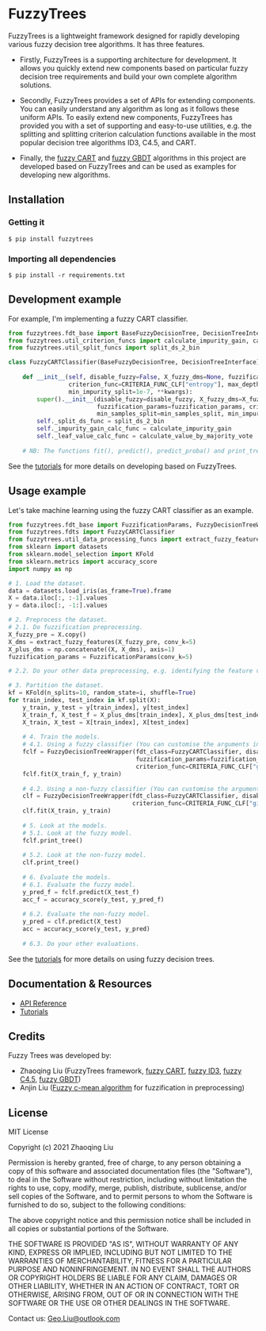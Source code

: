 # FuzzyTrees

FuzzyTrees is a lightweight framework designed for rapidly developing various fuzzy decision tree algorithms.
It has three features.

- Firstly, FuzzyTrees is a supporting architecture for development. 
It allows you quickly extend new components based on particular fuzzy decision tree requirements and build your own complete algorithm solutions.

- Secondly, FuzzyTrees provides a set of APIs for extending components. 
You can easily understand any algorithm as long as it follows these uniform APIs.
To easily extend new components, FuzzyTrees has provided you with a set of supporting and easy-to-use utilities, e.g. the splitting and splitting criterion calculation functions available in the most popular decision tree algorithms ID3, C4.5, and CART.

- Finally, the [fuzzy CART](fuzzytrees/fdt_base.py) and [fuzzy GBDT](fuzzytrees/fgbdt.py) algorithms in this project are developed based on FuzzyTrees and can be used as examples for developing new algorithms.


## Installation
###  Getting it
```shell
$ pip install fuzzytrees
```

###  Importing all dependencies
```shell
$ pip install -r requirements.txt
```


## Development example
For example, I'm implementing a fuzzy CART classifier.
```python
from fuzzytrees.fdt_base import BaseFuzzyDecisionTree, DecisionTreeInterface, CRITERIA_FUNC_CLF
from fuzzytrees.util_criterion_funcs import calculate_impurity_gain, calculate_value_by_majority_vote
from fuzzytrees.util_split_funcs import split_ds_2_bin

class FuzzyCARTClassifier(BaseFuzzyDecisionTree, DecisionTreeInterface):
    
    def __init__(self, disable_fuzzy=False, X_fuzzy_dms=None, fuzzification_params=None,
                 criterion_func=CRITERIA_FUNC_CLF["entropy"], max_depth=float("inf"), min_samples_split=2,
                 min_impurity_split=1e-7, **kwargs):
        super().__init__(disable_fuzzy=disable_fuzzy, X_fuzzy_dms=X_fuzzy_dms,
                         fuzzification_params=fuzzification_params, criterion_func=criterion_func, max_depth=max_depth,
                         min_samples_split=min_samples_split, min_impurity_split=min_impurity_split, **kwargs)
        self._split_ds_func = split_ds_2_bin
        self._impurity_gain_calc_func = calculate_impurity_gain
        self._leaf_value_calc_func = calculate_value_by_majority_vote
        
    # NB: The functions fit(), predict(), predict_proba() and print_tree() are already defined in the super class BaseFuzzyDecisionTree.
```

See the [tutorials](./tutorials.md) for more details on developing based on FuzzyTrees.


## Usage example
Let's take machine learning using the fuzzy CART classifier as an example.
```python
from fuzzytrees.fdt_base import FuzzificationParams, FuzzyDecisionTreeWrapper, CRITERIA_FUNC_CLF
from fuzzytrees.fdts import FuzzyCARTClassifier
from fuzzytrees.util_data_processing_funcs import extract_fuzzy_features
from sklearn import datasets
from sklearn.model_selection import KFold
from sklearn.metrics import accuracy_score
import numpy as np

# 1. Load the dataset.
data = datasets.load_iris(as_frame=True).frame
X = data.iloc[:, :-1].values
y = data.iloc[:, -1:].values

# 2. Preprocess the dataset.
# 2.1. Do fuzzification preprocessing.
X_fuzzy_pre = X.copy()
X_dms = extract_fuzzy_features(X_fuzzy_pre, conv_k=5)
X_plus_dms = np.concatenate((X, X_dms), axis=1)
fuzzification_params = FuzzificationParams(conv_k=5)

# 2.2. Do your other data preprocessing, e.g. identifying the feature values and target values, processing the missing values, etc.

# 3. Partition the dataset.
kf = KFold(n_splits=10, random_state=i, shuffle=True)
for train_index, test_index in kf.split(X):
    y_train, y_test = y[train_index], y[test_index]
    X_train_f, X_test_f = X_plus_dms[train_index], X_plus_dms[test_index]
    X_train, X_test = X[train_index], X[test_index]
    
    # 4. Train the models.
    # 4.1. Using a fuzzy classifier (You can customise the arguments in your constructor and their default values).
    fclf = FuzzyDecisionTreeWrapper(fdt_class=FuzzyCARTClassifier, disable_fuzzy=False, 
                                    fuzzification_params=fuzzification_params,
                                    criterion_func=CRITERIA_FUNC_CLF["gini"], max_depth=5)
    fclf.fit(X_train_f, y_train)
    
    # 4.2. Using a non-fuzzy classifier (You can customise the arguments in your constructor and their default values).
    clf = FuzzyDecisionTreeWrapper(fdt_class=FuzzyCARTClassifier, disable_fuzzy=True,
                                   criterion_func=CRITERIA_FUNC_CLF["gini"], max_depth=5)
    clf.fit(X_train, y_train)
    
    # 5. Look at the models.
    # 5.1. Look at the fuzzy model.
    fclf.print_tree()
    
    # 5.2. Look at the non-fuzzy model.
    clf.print_tree()
    
    # 6. Evaluate the models.
    # 6.1. Evaluate the fuzzy model.
    y_pred_f = fclf.predict(X_test_f)
    acc_f = accuracy_score(y_test, y_pred_f)
    
    # 6.2. Evaluate the non-fuzzy model.
    y_pred = clf.predict(X_test)
    acc = accuracy_score(y_test, y_pred)
    
    # 6.3. Do your other evaluations.
```

See the [tutorials](./tutorials.md) for more details on using fuzzy decision trees.


## Documentation & Resources
- [API Reference](./docs/index.html)
- [Tutorials](./tutorials.md)


## Credits
Fuzzy Trees was developed by:
- Zhaoqing Liu (FuzzyTrees framework, [fuzzy CART](./fuzzytrees/fdt_base.py), [fuzzy ID3](./fuzzytrees/fdt_base.py), [fuzzy C4.5](./fuzzytrees/fdt_base.py), [fuzzy GBDT](./fuzzytrees/fgbdt.py))
- Anjin Liu ([Fuzzy c-mean algorithm](./fuzzytrees/util_data_processing_funcs.py) for fuzzification in preprocessing)


License
----

MIT License

Copyright (c) 2021 Zhaoqing Liu

Permission is hereby granted, free of charge, to any person obtaining a copy
of this software and associated documentation files (the "Software"), to deal
in the Software without restriction, including without limitation the rights
to use, copy, modify, merge, publish, distribute, sublicense, and/or sell
copies of the Software, and to permit persons to whom the Software is
furnished to do so, subject to the following conditions:

The above copyright notice and this permission notice shall be included in all
copies or substantial portions of the Software.

THE SOFTWARE IS PROVIDED "AS IS", WITHOUT WARRANTY OF ANY KIND, EXPRESS OR
IMPLIED, INCLUDING BUT NOT LIMITED TO THE WARRANTIES OF MERCHANTABILITY,
FITNESS FOR A PARTICULAR PURPOSE AND NONINFRINGEMENT. IN NO EVENT SHALL THE
AUTHORS OR COPYRIGHT HOLDERS BE LIABLE FOR ANY CLAIM, DAMAGES OR OTHER
LIABILITY, WHETHER IN AN ACTION OF CONTRACT, TORT OR OTHERWISE, ARISING FROM,
OUT OF OR IN CONNECTION WITH THE SOFTWARE OR THE USE OR OTHER DEALINGS IN THE
SOFTWARE.


Contact us: Geo.Liu@outlook.com


